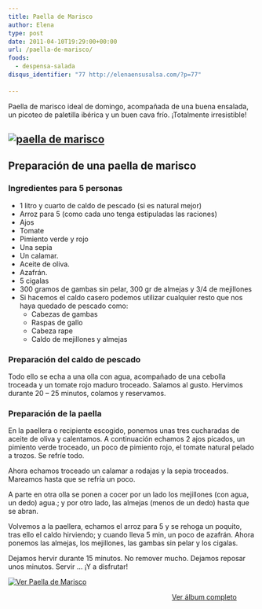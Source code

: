 ```yaml
---
title: Paella de Marisco
author: Elena
type: post
date: 2011-04-10T19:29:00+00:00
url: /paella-de-marisco/
foods:
  - despensa-salada
disqus_identifier: "77 http://elenaensusalsa.com/?p=77"

---
```

Paella de marisco ideal de domingo, acompañada de una buena ensalada, un picoteo de paletilla ibérica y un buen cava frío. ¡Totalmente irresistible!

## <a href="https://elenaensusalsa.com/wp-content/uploads/2011/04/rsz_p1030927.png" rel="attachment wp-att-1187"><img class="wp-image-1187 aligncenter" src="/2018/03/rsz_p1030927.png" alt="paella de marisco" width="500" height="375" srcset="/2018/03/rsz_p1030927-300x225.png 300w, /2018/03/rsz_p1030927-768x576.png 768w, /2018/03/rsz_p1030927-1024x768.png 1024w, /2018/03/rsz_p1030927.png 1280w" sizes="(max-width: 500px) 100vw, 500px" /></a>

## Preparación de una paella de marisco

### Ingredientes para 5 personas

  * 1 litro y cuarto de caldo de pescado (si es natural mejor)
  * Arroz para 5 (como cada uno tenga estipuladas las raciones)
  * Ajos
  * Tomate
  * Pimiento verde y rojo
  * Una sepia
  * Un calamar.
  * Aceite de oliva.
  * Azafrán.
  * 5 cigalas
  * 300 gramos de gambas sin pelar, 300 gr de almejas y 3/4 de mejillones
  * Si hacemos el caldo casero podemos utilizar cualquier resto que nos haya quedado de pescado como: 
      * Cabezas de gambas
      * Raspas de gallo
      * Cabeza rape
      * Caldo de mejillones y almejas

### Preparación del caldo de pescado

Todo ello se echa a una olla con agua, acompañado de una cebolla troceada y un tomate rojo maduro troceado. Salamos al gusto. Hervimos durante 20 &#8211; 25 minutos, colamos y reservamos.

### Preparación de la paella

En la paellera o recipiente escogido, ponemos unas tres cucharadas de aceite de oliva y calentamos. A continuación echamos 2 ajos picados, un pimiento verde troceado, un poco de pimiento rojo, el tomate natural pelado a trozos. Se refríe todo.

Ahora echamos troceado un calamar a rodajas y la sepia troceados. Mareamos hasta que se refría un poco.
  
A parte en otra olla se ponen a cocer por un lado los mejillones (con agua, un dedo) agua.; y por otro lado, las almejas (menos de un dedo) hasta que se abran.

Volvemos a la paellera, echamos el arroz para 5 y se rehoga un poquito, tras ello el caldo hirviendo; y cuando lleva 5 min, un poco de azafrán. Ahora ponemos las almejas, los mejillones, las gambas sin pelar y los cigalas.

Dejamos hervir durante 15 minutos. No remover mucho. Dejamos reposar unos minutos. Servir … ¡Y a disfrutar!

<div style="display: inline; float: none; margin: 0px; padding: 0px;">
  <p>
    <a style="border: 0px;" href="http://cid-a5354edc4ebfa1ec.skydrive.live.com/redir.aspx?page=browse&resid=A5354EDC4EBFA1EC!1023&type=5"><img style="border: 0px;" src="http://elenaensusalsa.com/wp-content/uploads/2011/04/InlineRepresentation904d3462-d2bb-425b-8548-805c3580946d-5B6-5D.jpg" alt="Ver Paella de Marisco" /></a>
  </p>
  
  <div style="text-align: right; width: 466px;">
    <a href="http://cid-a5354edc4ebfa1ec.skydrive.live.com/redir.aspx?page=browse&resid=A5354EDC4EBFA1EC!1023&type=5">Ver álbum completo</a>
  </div>
</div>
